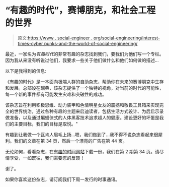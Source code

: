 # “有趣的时代”，赛博朋克，和社会工程的世界

> 原文:[https://www . social-engineer . org/social-engineering/interest-times-cyber punks-and-the-world-of-social-engineering/](https://www.social-engineer.org/social-engineering/interesting-times-cyberpunks-and-the-world-of-social-engineering/)

最近，一家名为*有趣时代*的非常有趣的杂志找到我们，要我们为他们写一个专栏。因为我从来没有听说过他们，我要求一些关于他们做什么和他们如何做的描述…

以下是我得到的信息:

《有趣的时代》是一本面向极端人群的自助杂志，帮助你在未来的赛博朋克中生存和发展。总部设在瑞典，该杂志提供了一个独特的视角，对当前的时代的可能性，每一个新的事件都有可能发生灾难和突破性的成功。

该杂志旨在利用积极思维、动力装甲和色情明星女友的震撼和敬畏工具箱来实现完全的世界统治，通过各种有趣的主题来启迪读者，包括生活方式设计、为后启示录做准备，以及通过蝙蝠侠式的人体黑客技术追求超人的健康。建设更好的坏蛋是我们的主要目标，我们的目标是取悦。"

有趣到让我做一个瓦肯人眉毛上扬…嗯，我们做到了…我不得不说杂志看起来很犀利。我们的文章在第 34 页，然后一个漂亮的广告在第 44 页。

无论如何，看看杂志，在[有趣的时间网站](http://interestingtimesmagazine.com/download.html )下载一份，我们在第 2 期第 34 页。请尽情享受，一如既往，我们需要您的反馈！

谢了。

如果你喜欢这份杂志，请订阅我们下周一发行的时事通讯。